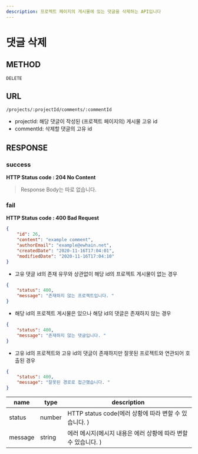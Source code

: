 ```yaml
---
description: 프로젝트 페이지의 게시물에 있는 댓글을 삭제하는 API입니다
---
```


# 댓글 삭제

## METHOD

```text
DELETE
```

## URL

```text
/projects/:projectId/comments/:commentId
```

* projectId: 해당 댓글이 작성된 \(프로젝트 페이지의\) 게시물 고유 id
* commentId: 삭제할 댓글의 고유 id


## RESPONSE 
### success
**HTTP Status code : 204 No Content**
> Response Body는 따로 없습니다.  

### fail
**HTTP Status code : 400 Bad Request**

```json
{
    "id": 26,
    "content": "example comment",
    "authorEmail": "example@ewhain.net",
    "createdDate": "2020-11-16T17:04:01",
    "modifiedDate": "2020-11-16T17:04:10"
}
```

- 고유 댓글 id의 존재 유무와 상관없이 해당 id의 프로젝트 게시물이 없는 경우

```json
{
    "status": 400,
    "message": "존재하지 않는 프로젝트입니다. "
}
```

- 해당 id의 프로젝트 게시물은 있으나 해당 id의 댓글은 존재하지 않는 경우

```json
{
    "status": 400,
    "message": "존재하지 않는 댓글입니다. "
}
```

- 고유 id의 프로젝트와 고유 id의 댓글이 존재하지만 잘못된 프로젝트와 연관되어 호출된 경우

```json
{
    "status": 400,
    "message": "잘못된 경로로 접근했습니다. "
}
```


|name|type|description|
|---|---|---|
|status|number|HTTP status code(에러 상황에 따라 변할 수 있습니다. )|
|message|string|에러 메시지(메시지 내용은 에러 상황에 따라 변할 수 있습니다. )|

